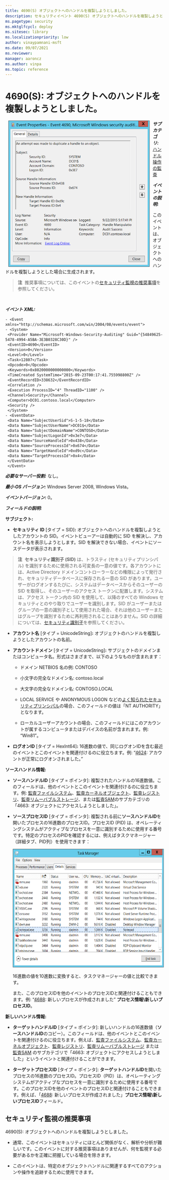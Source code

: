 ```yaml
---
title: 4690(S) オブジェクトへのハンドルを複製しようとしました。
description: セキュリティイベント 4690(S) オブジェクトへのハンドルを複製しようとしました。について説明します。
ms.pagetype: security
ms.mktglfcycl: deploy
ms.sitesec: library
ms.localizationpriority: low
author: vinaypamnani-msft
ms.date: 09/07/2021
ms.reviewer: 
manager: aaroncz
ms.author: vinpa
ms.topic: reference
---
```


# 4690(S): オブジェクトへのハンドルを複製しようとしました。

<img src="images/event-4690.png" alt="Event 4690 illustration" width="449" height="463" hspace="10" align="left" />

***サブカテゴリ:***&nbsp;[ハンドル操作の監査](audit-handle-manipulation.md)

***イベントの説明:***

このイベントは、オブジェクトへのハンドルを複製しようとした場合に生成されます。

> **注**&nbsp;&nbsp;推奨事項については、このイベントの[セキュリティ監視の推奨事項](#security-monitoring-recommendations)を参照してください。

<br clear="all">

***イベント XML:***
```
- <Event xmlns="http://schemas.microsoft.com/win/2004/08/events/event">
- <System>
 <Provider Name="Microsoft-Windows-Security-Auditing" Guid="{54849625-5478-4994-A5BA-3E3B0328C30D}" /> 
 <EventID>4690</EventID> 
 <Version>0</Version> 
 <Level>0</Level> 
 <Task>12807</Task> 
 <Opcode>0</Opcode> 
 <Keywords>0x8020000000000000</Keywords> 
 <TimeCreated SystemTime="2015-09-23T00:17:41.755998800Z" /> 
 <EventRecordID>338632</EventRecordID> 
 <Correlation /> 
 <Execution ProcessID="4" ThreadID="1100" /> 
 <Channel>Security</Channel> 
 <Computer>DC01.contoso.local</Computer> 
 <Security /> 
 </System>
- <EventData>
 <Data Name="SubjectUserSid">S-1-5-18</Data> 
 <Data Name="SubjectUserName">DC01$</Data> 
 <Data Name="SubjectDomainName">CONTOSO</Data> 
 <Data Name="SubjectLogonId">0x3e7</Data> 
 <Data Name="SourceHandleId">0x438</Data> 
 <Data Name="SourceProcessId">0x674</Data> 
 <Data Name="TargetHandleId">0xd9c</Data> 
 <Data Name="TargetProcessId">0x4</Data> 
 </EventData>
 </Event>

```

***必要なサーバー役割:*** なし。

***最小 OS バージョン:*** Windows Server 2008, Windows Vista。

***イベントバージョン:*** 0。

***フィールドの説明:***

**サブジェクト:**

-   **セキュリティ ID** \[タイプ = SID\]**:** オブジェクトへのハンドルを複製しようとしたアカウントの SID。イベントビューアーは自動的に SID を解決し、アカウント名を表示しようとします。SID を解決できない場合、イベントにソースデータが表示されます。

> **注**&nbsp;&nbsp;**セキュリティ識別子 (SID)** は、トラスティ (セキュリティプリンシパル) を識別するために使用される可変長の一意の値です。各アカウントには、Active Directory ドメインコントローラーなどの権限によって発行され、セキュリティデータベースに保存される一意の SID があります。ユーザーがログオンするたびに、システムはデータベースからそのユーザーの SID を取得し、そのユーザーのアクセス トークンに配置します。システムは、アクセス トークン内の SID を使用して、以降のすべての Windows セキュリティとのやり取りでユーザーを識別します。SID がユーザーまたはグループの一意の識別子として使用された場合、それは他のユーザーまたはグループを識別するために再利用されることはありません。SID の詳細については、[セキュリティ識別子](/windows/access-protection/access-control/security-identifiers)を参照してください。

-   **アカウント名** \[タイプ = UnicodeString\]**:** オブジェクトのハンドルを複製しようとしたアカウントの名前。

-   **アカウントドメイン** \[タイプ = UnicodeString\]**:** サブジェクトのドメインまたはコンピュータ名。形式はさまざまで、以下のようなものが含まれます：

    -   ドメイン NETBIOS 名の例: CONTOSO

    -   小文字の完全なドメイン名: contoso.local

    -   大文字の完全なドメイン名: CONTOSO.LOCAL

    -   LOCAL SERVICE や ANONYMOUS LOGON などの[よく知られたセキュリティプリンシパル](/windows/security/identity-protection/access-control/security-identifiers)の場合、このフィールドの値は「NT AUTHORITY」となります。

    -   ローカルユーザーアカウントの場合、このフィールドにはこのアカウントが属するコンピュータまたはデバイスの名前が含まれます。例: “Win81”。

-   **ログオンID** \[タイプ = HexInt64\]**:** 16進数の値で、同じログオンIDを含む最近のイベントとこのイベントを関連付けるのに役立ちます。例: “[4624](event-4624.md): アカウントが正常にログオンされました。”

**ソースハンドル情報:**

-   **ソースハンドルID** \[タイプ = ポインタ\]: 複製されたハンドルの16進数値。このフィールドは、他のイベントとこのイベントを関連付けるのに役立ちます。例: [監査ファイルシステム](audit-file-system.md)、[監査カーネルオブジェクト](audit-kernel-object.md)、[監査レジストリ](audit-registry.md)、[監査リムーバブルストレージ](audit-removable-storage.md)、または[監査SAM](audit-sam.md)のサブカテゴリの「4663: オブジェクトにアクセスしようとしました」。

-   **ソースプロセスID** \[タイプ = ポインタ\]: 複製される前に**ソースハンドルID**を開いたプロセスの16進数のプロセスID。プロセスID (PID) は、オペレーティングシステムがアクティブなプロセスを一意に識別するために使用する番号です。特定のプロセスのPIDを確認するには、例えばタスクマネージャー（詳細タブ、PID列）を使用できます：

    <img src="images/task-manager.png" alt="タスクマネージャーのイラスト" width="585" height="375" />

    16進数の値を10進数に変換すると、タスクマネージャーの値と比較できます。

    また、このプロセスIDを他のイベントのプロセスIDと関連付けることもできます。例: “[4688](event-4688.md): 新しいプロセスが作成されました” **プロセス情報\\新しいプロセスID**。

**新しいハンドル情報:**

-   **ターゲットハンドルID** \[タイプ = ポインタ\]: 新しいハンドルの16進数値（**ソースハンドルID**のコピー）。このフィールドは、他のイベントとこのイベントを関連付けるのに役立ちます。例えば、[監査ファイルシステム](audit-file-system.md)、[監査カーネルオブジェクト](audit-kernel-object.md)、[監査レジストリ](audit-registry.md)、[監査リムーバブルストレージ](audit-removable-storage.md) または [監査SAM](audit-sam.md) のサブカテゴリで「4663: オブジェクトにアクセスしようとしました」というイベントと関連付けることができます。

-   **ターゲットプロセスID** \[タイプ = ポインタ\]: **ターゲットハンドルID**を開いたプロセスの16進数のプロセスID。プロセスID（PID）は、オペレーティングシステムがアクティブなプロセスを一意に識別するために使用する番号です。このプロセスIDを他のイベントのプロセスIDと関連付けることもできます。例えば、「[4688](event-4688.md): 新しいプロセスが作成されました」**プロセス情報\\新しいプロセスID**フィールド。

## セキュリティ監視の推奨事項

4690(S): オブジェクトへのハンドルを複製しようとしました。

-   通常、このイベントはセキュリティにほとんど関係がなく、解析や分析が難しいです。このイベントに対する推奨事項はありませんが、何を監視する必要があるかを正確に把握している場合を除きます。

-   このイベントは、特定のオブジェクトハンドルに関連するすべてのアクションや操作を追跡するために使用できます。
